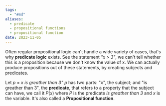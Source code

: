 ```yaml
---
tags:
  - "#md"
aliases:
  - predicate
  - propositional functions
  - propositional function
date: 2023-11-05
---
```

Often regular propositional logic can't handle a wide variety of cases, that's why **predicate logic** exists. See the statement *"x > 3"*, we can't tell whether this is a proposition because we don't know the value of x.
We can actually produce propositions out of these statements, by creating subjects and predicates.

Let $p$ = *$x$ is greather than 3"* 
$p$ has two parts: "$x$", the subject; and "is greather than 3", the **predicate**, that refers to a property that the subject can have, we call it $P(x)$ where $P$ is the predicate *is greather than 3* and $x$ is the variable. It's also called a **Propositional function**.